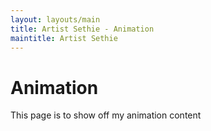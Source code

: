 ```yaml
---
layout: layouts/main
title: Artist Sethie - Animation
maintitle: Artist Sethie
---
```


# Animation
This page is to show off my animation content 